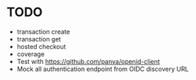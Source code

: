 # TODO

- transaction create
- transaction get
- hosted checkout
- coverage
- Test with https://github.com/panva/openid-client
- Mock all authentication endpoint from OIDC discovery URL
